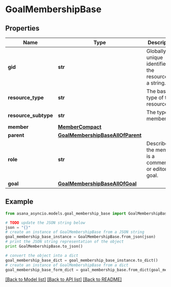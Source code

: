 # GoalMembershipBase


## Properties

Name | Type | Description | Notes
------------ | ------------- | ------------- | -------------
**gid** | **str** | Globally unique identifier of the resource, as a string. | [optional] [readonly] 
**resource_type** | **str** | The base type of this resource. | [optional] [readonly] 
**resource_subtype** | **str** | The type of membership. | [optional] [readonly] 
**member** | [**MemberCompact**](MemberCompact.md) |  | [optional] 
**parent** | [**GoalMembershipBaseAllOfParent**](GoalMembershipBaseAllOfParent.md) |  | [optional] 
**role** | **str** | Describes if the member is a commenter or editor in goal. | [optional] 
**goal** | [**GoalMembershipBaseAllOfGoal**](GoalMembershipBaseAllOfGoal.md) |  | [optional] 

## Example

```python
from asana_asyncio.models.goal_membership_base import GoalMembershipBase

# TODO update the JSON string below
json = "{}"
# create an instance of GoalMembershipBase from a JSON string
goal_membership_base_instance = GoalMembershipBase.from_json(json)
# print the JSON string representation of the object
print GoalMembershipBase.to_json()

# convert the object into a dict
goal_membership_base_dict = goal_membership_base_instance.to_dict()
# create an instance of GoalMembershipBase from a dict
goal_membership_base_form_dict = goal_membership_base.from_dict(goal_membership_base_dict)
```
[[Back to Model list]](../README.md#documentation-for-models) [[Back to API list]](../README.md#documentation-for-api-endpoints) [[Back to README]](../README.md)


